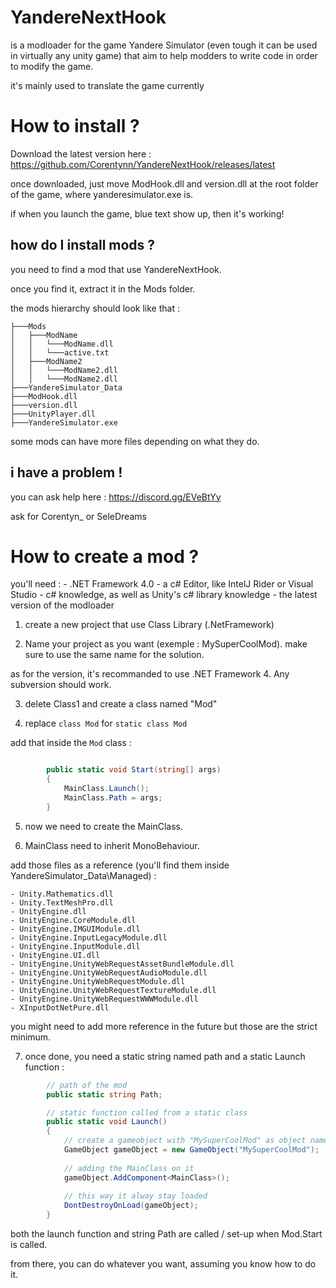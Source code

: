 # YandereNextHook

is a modloader for the game Yandere Simulator (even tough it can be used in virtually any unity game)
that aim to help modders to write code in order to modify the game.

it's mainly used to translate the game currently

# How to install ?

Download the latest version here : https://github.com/Corentynn/YandereNextHook/releases/latest

once downloaded, just move ModHook.dll and version.dll at the root folder of the game, where yanderesimulator.exe is.

if when you launch the game, blue text show up, then it's working!

## how do I install mods ?

you need to find a mod that use YandereNextHook.

once you find it, extract it in the Mods folder.

the mods hierarchy should look like that : 

```
├───Mods
│   ├───ModName
│   │   └───ModName.dll
│   │   └───active.txt
│   ├───ModName2
│   │   └───ModName2.dll
│   │   └───ModName2.dll
├───YandereSimulator_Data
├───ModHook.dll
├───version.dll
├───UnityPlayer.dll
├───YandereSimulator.exe
```

some mods can have more files depending on what they do.

## i have a problem !

you can ask help here : https://discord.gg/EVeBtYy

ask for Corentyn_ or SeleDreams

# How to create a mod ?

you'll need : 
	- .NET Framework 4.0
	- a c# Editor, like IntelJ Rider or Visual Studio
	- c# knowledge, as well as Unity's c# library knowledge
	- the latest version of the modloader
	
1) create a new project that use Class Library (.NetFramework)

2) Name your project as you want (exemple : MySuperCoolMod).
make sure to use the same name for the solution.

as for the version, it's recommanded to use .NET Framework 4. Any subversion should work.

3) delete Class1 and create a class named "Mod"

4) replace `class Mod` for `static class Mod`


add that inside the `Mod` class :
```c#

        public static void Start(string[] args)
        {
            MainClass.Launch();
            MainClass.Path = args;
        }

```

5) now we need to create the MainClass.

6) MainClass need to inherit MonoBehaviour.

add those files as a reference (you'll find them inside YandereSimulator_Data\Managed\) :
	
	- Unity.Mathematics.dll
    - Unity.TextMeshPro.dll
    - UnityEngine.dll
	- UnityEngine.CoreModule.dll
	- UnityEngine.IMGUIModule.dll
    - UnityEngine.InputLegacyModule.dll
	- UnityEngine.InputModule.dll
    - UnityEngine.UI.dll
	- UnityEngine.UnityWebRequestAssetBundleModule.dll
	- UnityEngine.UnityWebRequestAudioModule.dll
    - UnityEngine.UnityWebRequestModule.dll
    - UnityEngine.UnityWebRequestTextureModule.dll
    - UnityEngine.UnityWebRequestWWWModule.dll
    - XInputDotNetPure.dll
	
you might need to add more reference in the future but those are the strict minimum.
	
	
7) once done, you need a static string named path and a static Launch function : 

```c#
		// path of the mod
		public static string Path;

		// static function called from a static class
        public static void Launch()
        {
			// create a gameobject with "MySuperCoolMod" as object name.
            GameObject gameObject = new GameObject("MySuperCoolMod");
			
			// adding the MainClass on it
            gameObject.AddComponent<MainClass>();
			
			// this way it alway stay loaded
            DontDestroyOnLoad(gameObject);
        }
```

both the launch function and string Path are called / set-up when Mod.Start is called.

from there, you can do whatever you want, assuming you know how to do it.
